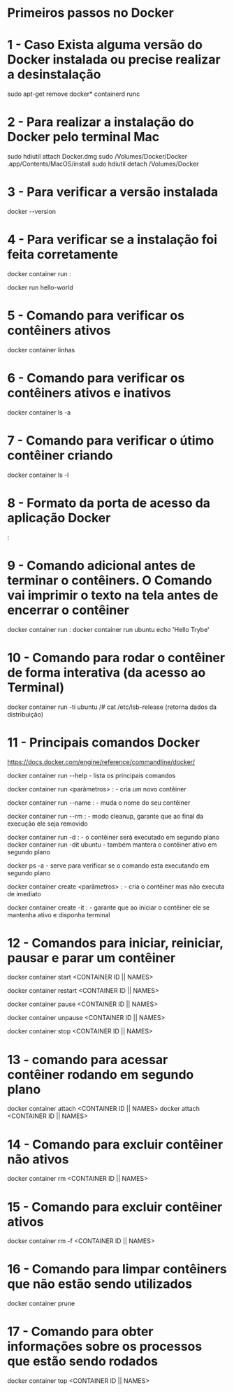 # Primeiros passos no Docker

# 1 - Caso Exista alguma versão do Docker instalada ou precise realizar a desinstalação

sudo apt-get remove docker* containerd runc

# 2 - Para realizar a instalação do Docker pelo terminal Mac

sudo hdiutil attach Docker.dmg
sudo /Volumes/Docker/Docker .app/Contents/MacOS/install
sudo hdiutil detach /Volumes/Docker

# 3 - Para verificar a versão instalada

docker --version

# 4 - Para verificar se a instalação foi feita corretamente

docker container run <nome-da-imagem>:<tag> 

docker run hello-world

# 5 - Comando para verificar os contêiners ativos

docker container linhas

# 6 - Comando para verificar os contêiners ativos e inativos

docker container ls -a

# 7 - Comando para verificar o útimo contêiner criando

docker container ls -l

# 8 - Formato da porta de acesso da aplicação Docker

<porta-do-host>:<porta-do-cliente>

# 9 - Comando adicional antes de terminar o contêiners. O Comando vai imprimir o texto na tela antes de encerrar o contêiner

docker container run <nome-da-imagem>:<tag> <comando> <argumentos-do-comando>
docker container run ubuntu echo 'Hello Trybe'

# 10 - Comando para rodar o contêiner de forma interativa (da acesso ao Terminal)

docker container run -ti ubuntu 
/# cat /etc/lsb-release (retorna dados da distribuição)

# 11 - Principais comandos Docker
https://docs.docker.com/engine/reference/commandline/docker/

docker container run --help - lista os principais comandos

docker container run <parâmetros> <imagem>:<tag>  - cria um novo contêiner

docker container run --name <nome-da-sua-escolha> <imagem>:<tag>  - muda o nome do seu contêiner

docker container run --rm <imagem>:<tag> - modo cleanup, garante que ao final da execução ele seja removido

docker container run -d <imagem>:<tag> - o contêiner será executado em segundo plano
docker container run -dit ubuntu - também mantera o contêiner ativo em segundo plano

docker ps -a - serve para verificar se o comando esta executando em segundo plano

docker container create <parâmetros> <imagem>:<tag> - cria o contêiner mas não executa de imediato

docker container create -it <imagem>:<tag> - garante que ao iniciar o contêiner ele se mantenha ativo e disponha terminal 

# 12 - Comandos para iniciar, reiniciar, pausar e parar um contêiner

docker container start <CONTAINER ID || NAMES>

docker container restart <CONTAINER ID || NAMES>

docker container pause <CONTAINER ID || NAMES>

docker container unpause <CONTAINER ID || NAMES>

docker container stop <CONTAINER ID || NAMES>

# 13 - comando para acessar contêiner rodando em segundo plano

docker container attach <CONTAINER ID || NAMES>
docker attach <CONTAINER ID || NAMES>

# 14 - Comando para excluir contêiner não ativos

docker container rm <CONTAINER ID || NAMES>

# 15 - Comando para excluir contêiner ativos

docker container rm -f <CONTAINER ID || NAMES>

# 16 - Comando para limpar contêiners que não estão sendo utilizados

docker container prune

# 17 - Comando para obter informações sobre os processos que estão sendo rodados

docker container top <CONTAINER ID || NAMES>
